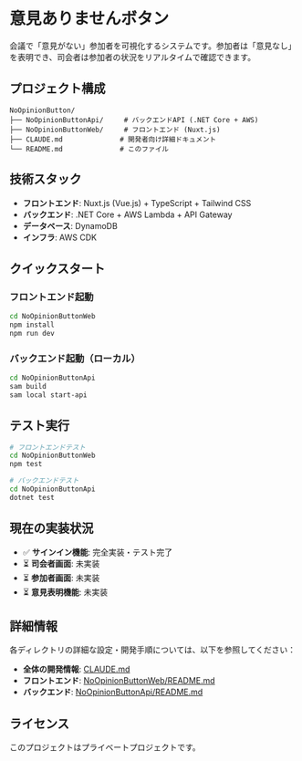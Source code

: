 # 意見ありませんボタン

会議で「意見がない」参加者を可視化するシステムです。参加者は「意見なし」を表明でき、司会者は参加者の状況をリアルタイムで確認できます。

## プロジェクト構成

```
NoOpinionButton/
├── NoOpinionButtonApi/     # バックエンドAPI (.NET Core + AWS)
├── NoOpinionButtonWeb/     # フロントエンド (Nuxt.js)
├── CLAUDE.md              # 開発者向け詳細ドキュメント
└── README.md              # このファイル
```

## 技術スタック

- **フロントエンド**: Nuxt.js (Vue.js) + TypeScript + Tailwind CSS
- **バックエンド**: .NET Core + AWS Lambda + API Gateway
- **データベース**: DynamoDB
- **インフラ**: AWS CDK

## クイックスタート

### フロントエンド起動
```bash
cd NoOpinionButtonWeb
npm install
npm run dev
```

### バックエンド起動（ローカル）
```bash
cd NoOpinionButtonApi
sam build
sam local start-api
```

## テスト実行

```bash
# フロントエンドテスト
cd NoOpinionButtonWeb
npm test

# バックエンドテスト  
cd NoOpinionButtonApi
dotnet test
```

## 現在の実装状況

- ✅ **サインイン機能**: 完全実装・テスト完了
- ⏳ **司会者画面**: 未実装
- ⏳ **参加者画面**: 未実装
- ⏳ **意見表明機能**: 未実装

## 詳細情報

各ディレクトリの詳細な設定・開発手順については、以下を参照してください：

- **全体の開発情報**: [CLAUDE.md](./CLAUDE.md)
- **フロントエンド**: [NoOpinionButtonWeb/README.md](./NoOpinionButtonWeb/README.md)
- **バックエンド**: [NoOpinionButtonApi/README.md](./NoOpinionButtonApi/README.md)

## ライセンス

このプロジェクトはプライベートプロジェクトです。